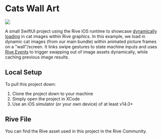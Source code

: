 # Cats Wall Art

![](https://github.com/zplata/ios-cats-wall-art/assets/5685058/30fa5c6c-ad5d-47a0-abc7-5e8f5e81ebb0)

A small SwiftUI project using the Rive iOS runtime to showcase [dynamically loading](https://help.rive.app/runtimes/loading-assets) in cat images within Rive graphics. In this example, we load in dynamic cat images (from our main bundle) within animated picture frames on a "wall"/screen. It links swipe gestures to state machine inputs and uses [Rive Events](https://help.rive.app/runtimes/rive-events) to trigger swapping out of image assets dynamically, while caching previous image results.

## Local Setup

To pull this project down:
1. Clone the project down to your machine
2. Simply open the project in XCode
3. Use an iOS simulator (or your own device) of at least v14.0+

## Rive File

You can find the Rive asset used in this project in the Rive Community.
